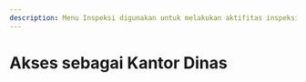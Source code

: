 ```yaml
---
description: Menu Inspeksi digunakan untuk melakukan aktifitas inspeksi / pemeriksaan dan pengujian / riksa uji oleh PJK3 di lokasi perusahaan.
---
```


# Akses sebagai Kantor Dinas

